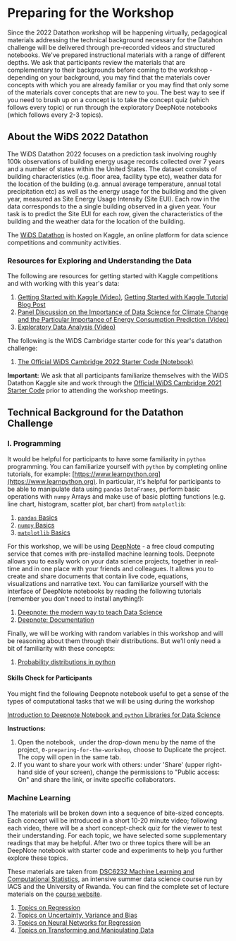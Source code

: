 # Preparing for the Workshop
Since the 2022 Datathon workshop will be happening virtually, pedagogical materials addressing the technical background necessary for the Datahon challenge will be delivered through pre-recorded videos and structured notebooks. We've prepared instructional materials with a range of different depths. We ask that participants review the materials that are complementary to their backgrounds before coming to the workshop - depending on your background, you may find that the materials cover concepts with which you are already familiar or you may find that only some of the materials cover concepts that are new to you. The best way to see if you need to brush up on a concept is to take the concept quiz (which follows every topic) or run through the exploratory DeepNote notebooks (which follows every 2-3 topics).

## About the WiDS 2022 Datathon
The WiDS Datathon 2022 focuses on a prediction task involving roughly 100k observations of building energy usage records collected over 7 years and a number of states within the United States. The dataset consists of building characteristics (e.g. floor area, facility type etc), weather data for the location of the building (e.g. annual average temperature, annual total precipitation etc) as well as the energy usage for the building and the given year, measured as Site Energy Usage Intensity (Site EUI). Each row in the data corresponds to the a single building observed in a given year. Your task is to predict the Site EUI for each row, given the characteristics of the building and the weather data for the location of the building.

The [WiDS Datathon](https://www.kaggle.com/c/widsdatathon2022/) is hosted on Kaggle, an online platform for data science competitions and community activities.

### Resources for Exploring and Understanding the Data
The following are resources for getting started with Kaggle competitions and with working with this year's data:

1. [Getting Started with Kaggle (Video)](https://www.youtube.com/watch?v=4e5bMzUAbDs), [Getting Started with Kaggle Tutorial Blog Post](https://www.kaggle.com/alexisbcook/getting-started-with-kaggle-competitions)
2. [Panel Discussion on the Importance of Data Science for Climate Change and the Particular Importance of Energy Consumption Prediction (Video)](https://youtu.be/0rETiC0EVuQ)
3. [Exploratory Data Analysis (Video)](https://www.youtube.com/watch?v=7aTyQXaUVnw)

The following is the WiDS Cambridge starter code for this year's datathon challenge:
1. [The Official WiDS Cambridge 2022 Starter Code (Notebook)](https://deepnote.com/project/WiDS-Datathon-2022-tKoG1TDdQDCIP8Qa41cytg/%2Fnotebook.ipynb)

**Important:** We ask that all participants familiarize themselves with the WiDS Datathon Kaggle site and work through the [Official WiDS Cambridge 2021 Starter Code](https://deepnote.com/project/bb1228b2-8df8-4e09-b078-7b81911b3da5) prior to attending the workshop meetings.

## Technical Background for the Datathon Challenge

### I. Programming
It would be helpful for participants to have some familiarity in `python` programming. You can familiarize yourself with `python` by completing online tutorials, for example: [https://www.learnpython.org](https://www.learnpython.org). In particular, it's helpful for participants to be able to manipulate data using `pandas` `DataFrames`, perform basic operations with `numpy` Arrays and make use of basic plotting functions (e.g. line chart, histogram, scatter plot, bar chart) from `matplotlib`:
1. [`pandas` Basics](https://www.learnpython.org/en/Pandas_Basics)
2. [`numpy` Basics](https://cs231n.github.io/python-numpy-tutorial/)
3. [`matplotlib` Basics](https://www.datacamp.com/community/tutorials/matplotlib-tutorial-python)

For this workshop, we will be using [DeepNote](https://deepnote.com/) - a free cloud computing service that comes with pre-installed machine learning tools. Deepnote allows you to easily work on your data science projects, together in real-time and in one place with your friends and colleagues. It allows you to create and share documents that contain live code, equations, visualizations and narrative text. You can familiarize yourself with the interface of DeepNote notebooks by reading the following tutorials (remember you don't need to install anything!):

1. [Deepnote: the modern way to teach Data Science](https://medium.com/@robertlacok/deepnote-the-modern-way-to-teach-data-science-99998ce659a)
2. [Deepnote: Documentation](https://docs.deepnote.com/)

Finally, we will be working with random variables in this workshop and will be reasoning about them through their distributions. But we'll only need a bit of familiarity with these concepts:

1. [Probability distributions in python](https://www.datacamp.com/community/tutorials/probability-distributions-python)

#### Skills Check for Participants
You might find the following Deepnote notebook useful to get a sense of the types of computational tasks that we will be using during the workshop

[Introduction to Deepnote Notebook and `python` Libraries for Data Science](https://deepnote.com/project/92d5bb62-1707-4095-b837-794234097fd6)

**Instructions:** 
1. Open the notebook,  under the drop-down menu by the name of the project, `0-preparing-for-the-workshop`, choose to Duplicate the project. The copy will open in the same tab.
2. If you want to share your work with others: under 'Share' (upper right-hand side of your screen), change the permissions to "Public access: On" and share the link, or invite specific collaborators.

### Machine Learning
The materials will be broken down into
a sequence of bite-sized concepts. Each concept will be introduced in a short 10-20 minute video; following each video, there
will be a short concept-check quiz for the viewer to test their understanding. For each topic, we have selected some supplementary readings that may be helpful. After two or three topics there will be an DeepNote notebook with starter code and experiments to help you further explore these topics. 

These materials are taken from [DSC6232 Machine Learning and Computational Statistics](https://onefishy.github.io/Rwanda-Data-Science/), an intensive summer data science course run by IACS and the University of Rwanda. You can find the complete set of lecture materials on the [course website](https://onefishy.github.io/Rwanda-Data-Science/). 

1. [Topics on Regression](./regression.html)
2. [Topics on Uncertainty, Variance and Bias](./uncertainty.html)
3. [Topics on Neural Networks for Regression](./nn_regression.html)
4. [Topics on Transforming and Manipulating Data](./transform.html)
